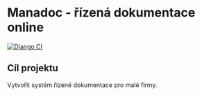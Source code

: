 # Manadoc - řízená dokumentace online

[![Django CI](https://github.com/hanpari/manadoc/actions/workflows/django.yml/badge.svg)](https://github.com/hanpari/manadoc/actions/workflows/django.yml)

## Cíl projektu

Vytvořit systém řízené dokumentace pro malé firmy.
